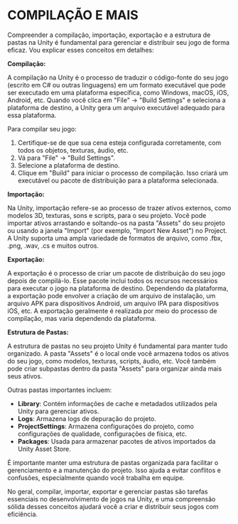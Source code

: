 # COMPILAÇÃO E MAIS
Compreender a compilação, importação, exportação e a estrutura de pastas na Unity é fundamental para gerenciar e distribuir seu jogo de forma eficaz. Vou explicar esses conceitos em detalhes:

**Compilação:**

A compilação na Unity é o processo de traduzir o código-fonte do seu jogo (escrito em C# ou outras linguagens) em um formato executável que pode ser executado em uma plataforma específica, como Windows, macOS, iOS, Android, etc. Quando você clica em "File" -> "Build Settings" e seleciona a plataforma de destino, a Unity gera um arquivo executável adequado para essa plataforma.

Para compilar seu jogo:

1. Certifique-se de que sua cena esteja configurada corretamente, com todos os objetos, texturas, áudio, etc.
2. Vá para "File" -> "Build Settings".
3. Selecione a plataforma de destino.
4. Clique em "Build" para iniciar o processo de compilação. Isso criará um executável ou pacote de distribuição para a plataforma selecionada.

**Importação:**

Na Unity, importação refere-se ao processo de trazer ativos externos, como modelos 3D, texturas, sons e scripts, para o seu projeto. Você pode importar ativos arrastando e soltando-os na pasta "Assets" do seu projeto ou usando a janela "Import" (por exemplo, "Import New Asset") no Project. A Unity suporta uma ampla variedade de formatos de arquivo, como .fbx, .png, .wav, .cs e muitos outros.

**Exportação:**

A exportação é o processo de criar um pacote de distribuição do seu jogo depois de compilá-lo. Esse pacote inclui todos os recursos necessários para executar o jogo na plataforma de destino. Dependendo da plataforma, a exportação pode envolver a criação de um arquivo de instalação, um arquivo APK para dispositivos Android, um arquivo IPA para dispositivos iOS, etc. A exportação geralmente é realizada por meio do processo de compilação, mas varia dependendo da plataforma.

**Estrutura de Pastas:**

A estrutura de pastas no seu projeto Unity é fundamental para manter tudo organizado. A pasta "Assets" é o local onde você armazena todos os ativos do seu jogo, como modelos, texturas, scripts, áudio, etc. Você também pode criar subpastas dentro da pasta "Assets" para organizar ainda mais seus ativos.

Outras pastas importantes incluem:

- **Library**: Contém informações de cache e metadados utilizados pela Unity para gerenciar ativos.
- **Logs**: Armazena logs de depuração do projeto.
- **ProjectSettings**: Armazena configurações do projeto, como configurações de qualidade, configurações de física, etc.
- **Packages**: Usada para armazenar pacotes de ativos importados da Unity Asset Store.

É importante manter uma estrutura de pastas organizada para facilitar o gerenciamento e a manutenção do projeto. Isso ajuda a evitar conflitos e confusões, especialmente quando você trabalha em equipe.

No geral, compilar, importar, exportar e gerenciar pastas são tarefas essenciais no desenvolvimento de jogos na Unity, e uma compreensão sólida desses conceitos ajudará você a criar e distribuir seus jogos com eficiência.